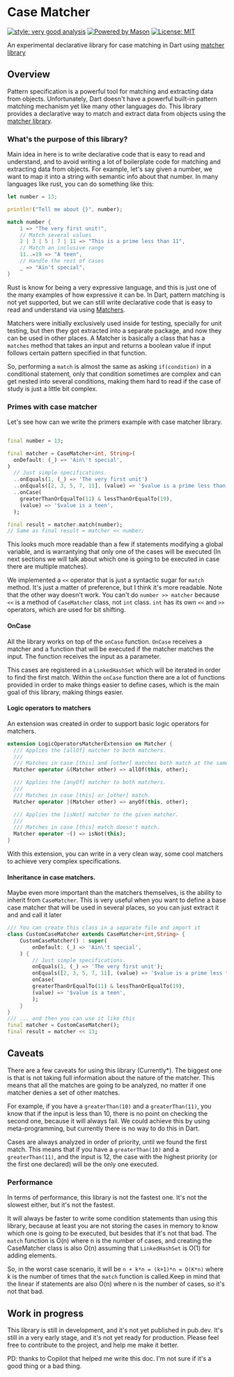 # Case Matcher

[![style: very good analysis][very_good_analysis_badge]][very_good_analysis_link]
[![Powered by Mason](https://img.shields.io/endpoint?url=https%3A%2F%2Ftinyurl.com%2Fmason-badge)](https://github.com/felangel/mason)
[![License: MIT][license_badge]][license_link]

An experimental declarative library for case matching in Dart using [matcher library](https://api.flutter.dev/flutter/package-matcher_matcher/package-matcher_matcher-library.html)

## Overview

Pattern specification is a powerful tool for matching and extracting data from objects. Unfortunately, Dart doesn't have a powerful built-in pattern matching mechanism yet like many other languages do. This library provides a declarative way to match and extract data from objects using the [matcher library](https://api.flutter.dev/flutter/package-matcher_matcher/package-matcher_matcher-library.html).

### What's the purpose of this library? 

Main idea in here is to write declarative code that is easy to read and understand, and to avoid writing a lot of boilerplate code for matching and extracting data from objects. For example, let's say given a number, we want to map it into a string with semantic info about that number. In many languages like rust, you can do something like this:

```rust
let number = 13;

println!("Tell me about {}", number);

match number {
    1 => "The very first unit!",
    // Match several values
    2 | 3 | 5 | 7 | 11 => "This is a prime less than 11",
    // Match an inclusive range
    11..=19 => "A teen",
    // Handle the rest of cases
    _ => "Ain't special",
}
```
Rust is know for being a very expressive language, and this is just one of the many examples of how expressive it can be. In Dart, pattern matching is not yet supported, but we can still write declarative code that is easy to read and understand via using [Matchers](https://api.flutter.dev/flutter/package-matcher_matcher/package-matcher_matcher-library.html). 

Matchers were initially exclusively used inside for testing, specially for unit testing, but then they got extracted into a separate package, and now they can be used in other places. A Matcher is basically a class that has a `matches` method that takes an input and returns a boolean value if input follows certain pattern specified in that function. 

So, performing a `match` is almost the same as asking `if(condition)` in a conditional statement, only that condition sometimes are complex and can get nested into several conditions, making them hard to read if the case of study is just a little bit complex.

### Primes with case matcher
Let's see how can we write the primers example with case matcher library. 

```dart

final number = 13;

final matcher = CaseMatcher<int, String>(
  onDefault: (_) => 'Ain\'t special',
)
  // Just simple specifications.
  ..onEquals(1, (_) => 'The very first unit')
  ..onEquals([2, 3, 5, 7, 11], (value) => '$value is a prime less than 11')
  ..onCase(
    greaterThanOrEqualTo(11) & lessThanOrEqualTo(19),
    (value) => '$value is a teen',
  );

final result = matcher.match(number); 
// Same as final result = matcher << number;
```
This looks much more readable than a few if statements modifying a global variable, and is warrantying that only one of the cases will be executed (In next sections we will talk about which one is going to be executed in case there are multiple matches).

We implemented a `<<` operator that is just a syntactic sugar for `match` method. It's just a matter of preference, but I think it's more readable. Note that the other way doesn't work. You can't do `number >> matcher` because `<<` is a method of `CaseMatcher` class, not `int` class. `int` has its own `<<` and `>>` operators, which are used for bit shifting.

#### OnCase

All the library works on top of the `onCase` function. `OnCase` receives a matcher and a function that will be executed if the matcher matches the input. The function receives the input as a parameter. 

This cases are registered in a `LinkedHashSet` which will be iterated in order to find the first match. 
Within the `onCase` function there are a lot of functions provided in order to make things easier to define cases, which is the main goal of this library, making things easier. 

#### Logic operators to matchers
An extension was created in order to support basic logic operators for matchers.

```dart
extension LogicOperatorsMatcherExtension on Matcher {
  /// Applies the [allOf] matcher to both matchers.
  ///
  /// Matches in case [this] and [other] matches both match at the same time.
  Matcher operator &(Matcher other) => allOf(this, other);

  /// Applies the [anyOf] matcher to both matchers.
  ///
  /// Matches in case [this] or [other] match.
  Matcher operator |(Matcher other) => anyOf(this, other);

  /// Applies the [isNot] matcher to the given matcher.
  ///
  /// Matches in case [this] match doesn't match.
  Matcher operator ~() => isNot(this);
}
```

With this extension, you can write in a very clean way, some cool matchers to achieve very complex specifications.

#### Inheritance in case matchers.
Maybe even more important than the matchers themselves, is the ability to inherit from `CaseMatcher`. This is very useful when you want to define a base case matcher that will be used in several places, so you can just extract it and and call it later

```dart
/// You can create this class in a separate file and import it
class CustomCaseMatcher extends CaseMatcher<int,String> {
    CustomCaseMatcher() : super(
        onDefault: (_) => 'Ain\'t special',
    ) {
        // Just simple specifications.
        onEquals(1, (_) => 'The very first unit');
        onEquals([2, 3, 5, 7, 11], (value) => '$value is a prime less than 11');
        onCase(
        greaterThanOrEqualTo(11) & lessThanOrEqualTo(19),
        (value) => '$value is a teen',
        );
    }
}
/// ... and then you can use it like this
final matcher = CustomCaseMatcher();
final result = matcher << 13;
```

## Caveats
There are a few caveats for using this library (Currently*). The biggest one is that is not taking full information about the nature of the matcher. This means that all the matches are going to be analyzed, no matter if one matcher denies a set of other matches. 

For example, if you have a `greaterThan(10)` and a `greaterThan(11)`, you know that if the input is less than 10, there is no point on checking the second one, because it will always fail. We could achieve this by using meta-programming, but currently there is no way to do this in Dart.

Cases are always analyzed in order of priority, until we found the first match. This means that if you have a `greaterThan(10)` and a `greaterThan(11)`, and the input is 12, the case with the highest priority (or the first one declared) will be the only one executed.

### Performance
In terms of performance, this library is not the fastest one. It's not the slowest either, but it's not the fastest.

It will always be faster to write some condition statements than using this library, because at least you are not storing the cases in memory to know which one is going to be executed, but besides that it's not that bad. The `match` function is O(n) where n is the number of cases, and creating the CaseMatcher class is also O(n) assuming that `LinkedHashSet` is O(1) for adding elements.

So, in the worst case scenario, it will be `n + k*n = (k+1)*n = O(K*n)` where k is the number of times that the `match` function is called.Keep in mind that the linear if statements are also O(n) where n is the number of cases, so it's not that bad.

## Work in progress
This library is still in development, and it's not yet published in pub.dev. It's still in a very early stage, and it's not yet ready for production. Please feel free to contribute to the project, and help me make it better. 

PD: thanks to Copilot that helped me write this doc. I'm not sure if it's a good thing or a bad thing.

[dart_install_link]: https://dart.dev/get-dart
[github_actions_link]: https://docs.github.com/en/actions/learn-github-actions
[license_badge]: https://img.shields.io/badge/license-MIT-blue.svg
[license_link]: https://opensource.org/licenses/MIT
[logo_black]: https://raw.githubusercontent.com/VGVentures/very_good_brand/main/styles/README/vgv_logo_black.png#gh-light-mode-only
[logo_white]: https://raw.githubusercontent.com/VGVentures/very_good_brand/main/styles/README/vgv_logo_white.png#gh-dark-mode-only
[mason_link]: https://github.com/felangel/mason
[very_good_analysis_badge]: https://img.shields.io/badge/style-very_good_analysis-B22C89.svg
[very_good_analysis_link]: https://pub.dev/packages/very_good_analysis
[very_good_coverage_link]: https://github.com/marketplace/actions/very-good-coverage
[very_good_ventures_link]: https://verygood.ventures
[very_good_ventures_link_light]: https://verygood.ventures#gh-light-mode-only
[very_good_ventures_link_dark]: https://verygood.ventures#gh-dark-mode-only
[very_good_workflows_link]: https://github.com/VeryGoodOpenSource/very_good_workflows
